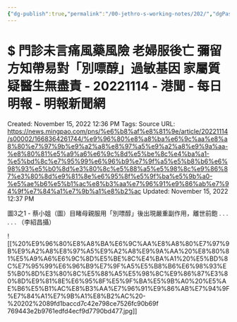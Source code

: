 ```yaml
---
{"dg-publish":true,"permalink":"/00-jethro-s-working-notes/202/","dgPassFrontmatter":true}
---
```



# $ 門診未言痛風藥風險 老婦服後亡 彌留方知帶易對「別嘌醇」過敏基因 家屬質疑醫生無盡責 - 20221114 - 港聞 - 每日明報 - 明報新聞網

Created: November 15, 2022 12:36 PM
Tags: Source
URL: https://news.mingpao.com/pns/%e6%b8%af%e8%81%9e/article/20221114/s00002/1668364261744/%e9%96%80%e8%a8%ba%e6%9c%aa%e8%a8%80%e7%97%9b%e9%a2%a8%e8%97%a5%e9%a2%a8%e9%9a%aa-%e8%80%81%e5%a9%a6%e6%9c%8d%e5%be%8c%e4%ba%a1-%e5%bd%8c%e7%95%99%e6%96%b9%e7%9f%a5%e5%b8%b6%e6%98%93%e5%b0%8d%e3%80%8c%e5%88%a5%e5%98%8c%e9%86%87%e3%80%8d%e9%81%8e%e6%95%8f%e5%9f%ba%e5%9b%a0-%e5%ae%b6%e5%b1%ac%e8%b3%aa%e7%96%91%e9%86%ab%e7%94%9f%e7%84%a1%e7%9b%a1%e8%b2%ac
Updated: November 15, 2022 12:37 PM

圖3之1 - 蔡小姐（圖）目睹母親服用「別嘌醇」後出現嚴重副作用，離世前飽 . . . . . . （李紹昌攝）

![[$%20%E9%96%80%E8%A8%BA%E6%9C%AA%E8%A8%80%E7%97%9B%E9%A2%A8%E8%97%A5%E9%A2%A8%E9%9A%AA%20%E8%80%81%E5%A9%A6%E6%9C%8D%E5%BE%8C%E4%BA%A1%20%E5%BD%8C%E7%95%99%E6%96%B9%E7%9F%A5%E5%B8%B6%E6%98%93%E5%B0%8D%E3%80%8C%E5%88%A5%E5%98%8C%E9%86%87%E3%80%8D%E9%81%8E%E6%95%8F%E5%9F%BA%E5%9B%A0%20%E5%AE%B6%E5%B1%AC%E8%B3%AA%E7%96%91%E9%86%AB%E7%94%9F%E7%84%A1%E7%9B%A1%E8%B2%AC%20-%20202%2089fd1baccd7c42e798ce7526fc90b69f 769443e2b9761edfd4ecf9d7790bd477.jpg\|$%20%E9%96%80%E8%A8%BA%E6%9C%AA%E8%A8%80%E7%97%9B%E9%A2%A8%E8%97%A5%E9%A2%A8%E9%9A%AA%20%E8%80%81%E5%A9%A6%E6%9C%8D%E5%BE%8C%E4%BA%A1%20%E5%BD%8C%E7%95%99%E6%96%B9%E7%9F%A5%E5%B8%B6%E6%98%93%E5%B0%8D%E3%80%8C%E5%88%A5%E5%98%8C%E9%86%87%E3%80%8D%E9%81%8E%E6%95%8F%E5%9F%BA%E5%9B%A0%20%E5%AE%B6%E5%B1%AC%E8%B3%AA%E7%96%91%E9%86%AB%E7%94%9F%E7%84%A1%E7%9B%A1%E8%B2%AC%20-%20202%2089fd1baccd7c42e798ce7526fc90b69f 769443e2b9761edfd4ecf9d7790bd477.jpg]]